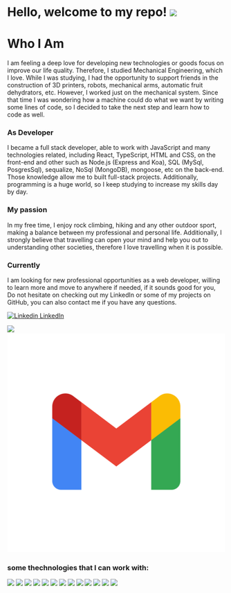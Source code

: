 # Hello, welcome to my repo! <img src="https://raw.githubusercontent.com/MartinHeinz/MartinHeinz/master/wave.gif" width="30px">

# Who I Am


I am feeling a deep love for developing new technologies or goods focus on improve our life quality. Therefore,  I studied Mechanical Engineering, which I love. While I was studying, I had the opportunity to support friends in the construction of 3D printers, robots, mechanical arms, automatic fruit dehydrators, etc. However, I worked just on the mechanical system. Since that time I was wondering how a machine could do what we want by writing some lines of code, so I decided to take the next step and learn how to code as well.

### As Developer 
I became a full stack developer,  able to work with JavaScript and many technologies related, including React, TypeScript,  HTML and CSS, on the front-end and other such as Node.js (Express and Koa), SQL (MySql, PosgresSql), sequalize, NoSql (MongoDB), mongoose, etc on the back-end. Those knowledge allow me to built full-stack projects. Additionally, programming is a huge world, so I keep studying to increase my skills day by day.

### My passion
In my free time, I enjoy rock climbing, hiking and any other outdoor sport, making a balance between my professional and personal life. Additionally, I strongly believe that travelling can open your mind and help you out to understanding other societies, therefore I love travelling when it is possible.


### Currently
I am looking for new professional opportunities as a web developer, willing to learn more and move to anywhere if needed, if it sounds good for you, Do not hesitate on checking out my LinkedIn or some of my projects on GitHub, you can also contact me if you have any questions.

[![Linkedin](https://i.stack.imgur.com/gVE0j.png) LinkedIn](https://www.linkedin.com/in/jose-lamas/)
&nbsp;

<a href="jllt1992@gmail.com" target ="_blank"> <img src="https://img.shields.io/badge/gmail-%23DD0031.svg?&style=for-the-badge&logo=gmail&logoColor=white"/> </a>
<img src="https://raw.githubusercontent.com/timche/gmail-desktop/d2f8efa6527c3f2bd17808a4573c47234f110b0f/media/icon.svg">

### some thechnologies that I can work with: 

 <img src="https://seeklogo.com/images/N/nodejs-logo-FBE122E377-seeklogo.com.png" width="60px"> <img src="https://images.vexels.com/media/users/3/166382/isolated/preview/1ad81b62ad0ec81a584bc22016fd016f-lenguaje-de-programaci-oacute-n-html-plano-by-vexels.png" width="60px">    <img src="https://upload.wikimedia.org/wikipedia/commons/thumb/4/47/React.svg/1200px-React.svg.png" width="80px"> <img src="https://upload.wikimedia.org/wikipedia/commons/thumb/4/4c/Typescript_logo_2020.svg/1200px-Typescript_logo_2020.svg.png" width="80px"> <img src="https://upload.wikimedia.org/wikipedia/commons/thumb/9/96/Sass_Logo_Color.svg/1280px-Sass_Logo_Color.svg.png" width="80px">   <img src="https://w7.pngwing.com/pngs/74/216/png-transparent-node-js-javascript-server-side-scripting-font-node-js-angle-text-logo.png" width="80px">    <img src="https://www.thinktanker.io/wp-content/uploads/2019/12/Koa-nodejs-logo-300x300.png" width="80px">      <img src="https://miro.medium.com/max/365/1*Jr3NFSKTfQWRUyjblBSKeg.png" width="80px">   <img src="https://www.sistemasumgcoban.com/wp-content/uploads/2018/05/postgresql-logo.png" width="80px">  <img src="https://cdn4.iconfinder.com/data/icons/logos-3/181/MySQL-512.png" width="80px">  <img src="https://cdn.iconscout.com/icon/free/png-256/sequelize-1-1175002.png" width="80px">  <img src="https://victorroblesweb.es/wp-content/uploads/2016/11/mongodb.png" width="80px">  <img src="https://niralar.com/wp-content/uploads/2018/07/mongoose.jpg" width="80px">

<img src="" width="80px">
    

    
 
  




